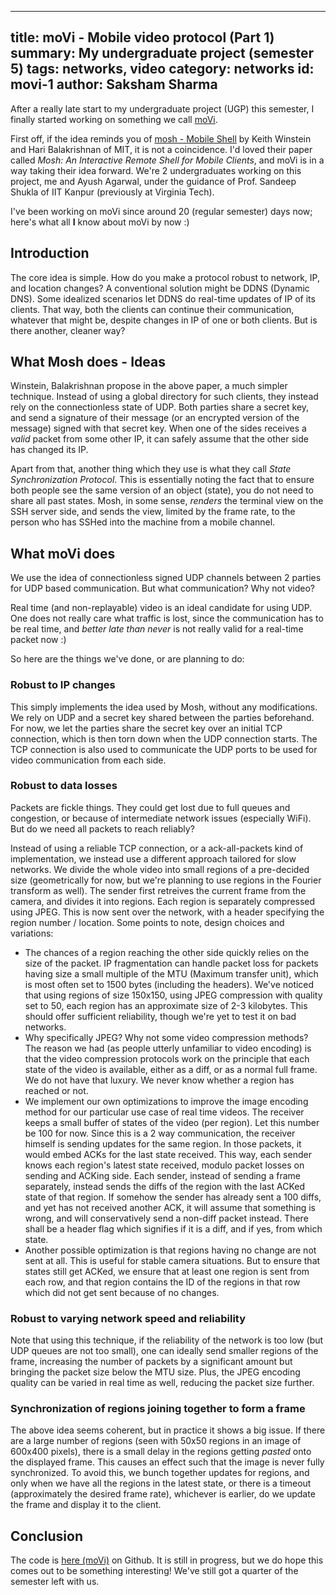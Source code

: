 ------
title: moVi - Mobile video protocol (Part 1)
summary: My undergraduate project (semester 5)
tags: networks, video
category: networks
id: movi-1
author: Saksham Sharma
------

After a really late start to my undergraduate project (UGP) this semester, I finally started working on something we call [moVi](https://github.com/netsecIITK/moVi).

First off, if the idea reminds you of [mosh - Mobile Shell](https://mosh.org) by Keith Winstein and Hari Balakrishnan of MIT, it is not a coincidence. I'd loved their paper called *Mosh: An Interactive Remote Shell for Mobile Clients*, and moVi is in a way taking their idea forward<!--more-->. We're 2 undergraduates working on this project, me and Ayush Agarwal, under the guidance of Prof. Sandeep Shukla of IIT Kanpur (previously at Virginia Tech).

I've been working on moVi since around 20 (regular semester) days now; here's what all **I** know about moVi by now :)

## Introduction
The core idea is simple. How do you make a protocol robust to network, IP, and location changes? A conventional solution might be DDNS (Dynamic DNS). Some idealized scenarios let DDNS do real-time updates of IP of its clients. That way, both the clients can continue their communication, whatever that might be, despite changes in IP of one or both clients. But is there another, cleaner way?

## What Mosh does - Ideas
Winstein, Balakrishnan propose in the above paper, a much simpler technique. Instead of using a global directory for such clients, they instead rely on the connectionless state of UDP. Both parties share a secret key, and send a signature of their message (or an encrypted version of the message) signed with that secret key. When one of the sides receives a *valid* packet from some other IP, it can safely assume that the other side has changed its IP.

Apart from that, another thing which they use is what they call *State Synchronization Protocol*. This is essentially noting the fact that to ensure both people see the same version of an object (state), you do not need to share all past states. Mosh, in some sense, *renders* the terminal view on the SSH server side, and sends the view, limited by the frame rate, to the person who has SSHed into the machine from a mobile channel.

## What moVi does
We use the idea of connectionless signed UDP channels between 2 parties for UDP based communication. But what communication? Why not video?

Real time (and non-replayable) video is an ideal candidate for using UDP. One does not really care what traffic is lost, since the communication has to be real time, and *better late than never* is not really valid for a real-time packet now :)

So here are the things we've done, or are planning to do:

### Robust to IP changes
This simply implements the idea used by Mosh, without any modifications. We rely on UDP and a secret key shared between the parties beforehand. For now, we let the parties share the secret key over an initial TCP connection, which is then torn down when the UDP connection starts. The TCP connection is also used to communicate the UDP ports to be used for video communication from each side.

### Robust to data losses
Packets are fickle things. They could get lost due to full queues and congestion, or because of intermediate network issues (especially WiFi). But do we need all packets to reach reliably?

Instead of using a reliable TCP connection, or a ack-all-packets kind of implementation, we instead use a different approach tailored for slow networks. We divide the whole video into small regions of a pre-decided size (geometrically for now, but we're planning to use regions in the Fourier transform as well). The sender first retreives the current frame from the camera, and divides it into regions. Each region is separately compressed using JPEG. This is now sent over the network, with a header specifying the region number / location. Some points to note, design choices and variations:

* The chances of a region reaching the other side quickly relies on the size of the packet. IP fragmentation can handle packet loss for packets having size a small multiple of the MTU (Maximum transfer unit), which is most often set to 1500 bytes (including the headers). We've noticed that using regions of size 150x150, using JPEG compression with quality set to 50, each region has an approximate size of 2-3 kilobytes. This should offer sufficient reliability, though we're yet to test it on bad networks.
* Why specifically JPEG? Why not some video compression methods? The reason we had (as people utterly unfamiliar to video encoding) is that the video compression protocols work on the principle that each state of the video is available, either as a diff, or as a normal full frame. We do not have that luxury. We never know whether a region has reached or not.
* We implement our own optimizations to improve the image encoding method for our particular use case of real time videos. The receiver keeps a small buffer of states of the video (per region). Let this number be 100 for now. Since this is a 2 way communication, the receiver himself is sending updates for the same region. In those packets, it would embed ACKs for the last state received. This way, each sender knows each region's latest state received, modulo packet losses on sending and ACKing side. Each sender, instead of sending a frame separately, instead sends the diffs of the region with the last ACKed state of that region. If somehow the sender has already sent a 100 diffs, and yet has not received another ACK, it will assume that something is wrong, and will conservatively send a non-diff packet instead. There shall be a header flag which signifies if it is a diff, and if yes, from which state.
* Another possible optimization is that regions having no change are not sent at all. This is useful for stable camera situations. But to ensure that states still get ACKed, we ensure that at least one region is sent from each row, and that region contains the ID of the regions in that row which did not get sent because of no changes.

### Robust to varying network speed and reliability
Note that using this technique, if the reliability of the network is too low (but UDP queues are not too small), one can ideally send smaller regions of the frame, increasing the number of packets by a significant amount but bringing the packet size below the MTU size. Plus, the JPEG encoding quality can be varied in real time as well, reducing the packet size further.

### Synchronization of regions joining together to form a frame
The above idea seems coherent, but in practice it shows a big issue. If there are a large number of regions (seen with 50x50 regions in an image of 600x400 pixels), there is a small delay in the regions getting *pasted* onto the displayed frame. This causes an effect such that the image is never fully synchronized. To avoid this, we bunch together updates for regions, and only when we have all the regions in the latest state, or there is a timeout (approximately the desired frame rate), whichever is earlier, do we update the frame and display it to the client.

## Conclusion
The code is [here (moVi)](https://github.com/netsecIITK/moVi) on Github. It is still in progress, but we do hope this comes out to be something interesting! We've still got a quarter of the semester left with us.
